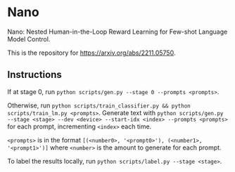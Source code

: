 # Nano

Nano: Nested Human-in-the-Loop Reward Learning for Few-shot Language Model Control.

This is the repository for https://arxiv.org/abs/2211.05750.

## Instructions

If at stage 0, run `python scripts/gen.py --stage 0 --prompts <prompts>`.

Otherwise, run `python scripts/train_classifier.py && python scripts/train_lm.py <prompts>`. Generate text with `python scripts/gen.py --stage <stage> --dev <device> --start-idx <index> --prompts <prompts>` for each prompt, incrementing `<index>` each time.

`<prompts>` is in the format `[(<number0>, '<prompt0>'), (<number1>, '<prompt1>')]` where `<number>` is the amount to generate for each prompt.

To label the results locally, run `python scripts/label.py --stage <stage>`.
